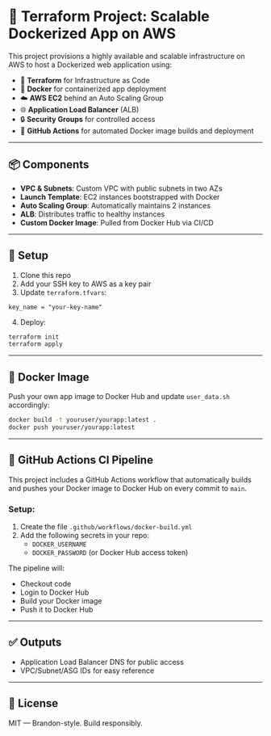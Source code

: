 # 🚀 Terraform Project: Scalable Dockerized App on AWS

This project provisions a highly available and scalable infrastructure on AWS to host a Dockerized web application using:

- 🧱 **Terraform** for Infrastructure as Code
- 🐳 **Docker** for containerized app deployment
- ☁️ **AWS EC2** behind an Auto Scaling Group
- 🌐 **Application Load Balancer** (ALB)
- 🔒 **Security Groups** for controlled access
- 🤖 **GitHub Actions** for automated Docker image builds and deployment

---

## 📦 Components

- **VPC & Subnets**: Custom VPC with public subnets in two AZs
- **Launch Template**: EC2 instances bootstrapped with Docker
- **Auto Scaling Group**: Automatically maintains 2 instances
- **ALB**: Distributes traffic to healthy instances
- **Custom Docker Image**: Pulled from Docker Hub via CI/CD

---

## 🔧 Setup

1. Clone this repo
2. Add your SSH key to AWS as a key pair
3. Update `terraform.tfvars`:

```hcl
key_name = "your-key-name"
```

4. Deploy:

```bash
terraform init
terraform apply
```

---

## 🐳 Docker Image

Push your own app image to Docker Hub and update `user_data.sh` accordingly:

```bash
docker build -t youruser/yourapp:latest .
docker push youruser/yourapp:latest
```

---

## 🤖 GitHub Actions CI Pipeline

This project includes a GitHub Actions workflow that automatically builds and pushes your Docker image to Docker Hub on every commit to `main`.

### Setup:
1. Create the file `.github/workflows/docker-build.yml`
2. Add the following secrets in your repo:
   - `DOCKER_USERNAME`
   - `DOCKER_PASSWORD` (or Docker Hub access token)

The pipeline will:
- Checkout code
- Login to Docker Hub
- Build your Docker image
- Push it to Docker Hub

---

## ✅ Outputs

- Application Load Balancer DNS for public access
- VPC/Subnet/ASG IDs for easy reference

---

## 📜 License

MIT — Brandon-style. Build responsibly.


